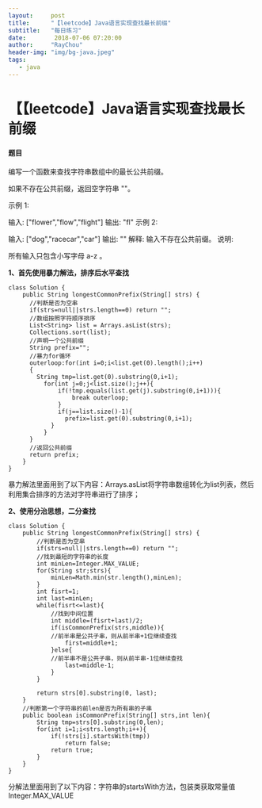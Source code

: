 ```yaml
---
layout:     post
title:      "【leetcode】Java语言实现查找最长前缀"
subtitle:   "每日练习"
date:        2018-07-06 07:20:00
author:     "RayChou"
header-img: "img/bg-java.jpeg"
tags:
   - java
---
```


# 【【leetcode】Java语言实现查找最长前缀
      
#### 题目
编写一个函数来查找字符串数组中的最长公共前缀。

如果不存在公共前缀，返回空字符串 ""。

示例 1:

输入: ["flower","flow","flight"]
输出: "fl"
示例 2:

输入: ["dog","racecar","car"]
输出: ""
解释: 输入不存在公共前缀。
说明:

所有输入只包含小写字母 a-z 。

**1、首先使用暴力解法，排序后水平查找**
 
```
class Solution {
    public String longestCommonPrefix(String[] strs) {
      //判断是否为空串
      if(strs=null||strs.length==0) return "";
      //数组按照字符顺序排序
      List<String> list = Arrays.asList(strs);
      Collections.sort(list);
      //声明一个公共前缀
      String prefix="";
      //暴力for循环
      outerloop:for(int i=0;i<list.get(0).length();i++)
      {
        String tmp=list.get(0).substring(0,i+1);
          for(int j=0;j<list.size();j++){
              if(!tmp.equals(list.get(j).substring(0,i+1))){
                  break outerloop;
              }
              if(j==list.size()-1){
                prefix=list.get(0).substring(0,i+1);
            }
          }
      }
      //返回公共前缀
      return prefix;
    }
}
```

暴力解法里面用到了以下内容：Arrays.asList将字符串数组转化为list列表，然后利用集合排序的方法对字符串进行了排序；

**2、使用分治思想，二分查找**
```
class Solution {
    public String longestCommonPrefix(String[] strs) {
        //判断是否为空串
        if(strs=null||strs.length==0) return "";
        //找到最短的字符串的长度
        int minLen=Integer.MAX_VALUE;
        for(String str;strs){
            minLen=Math.min(str.length(),minLen);
        }
        int fisrt=1;
        int last=minLen;
        while(fisrt<=last){
            //找到中间位置
            int middle=(fisrt+last)/2;
            if(isCommonPrefix(strs,middle)){
            //前半串是公共子串，则从前半串+1位继续查找
                first=middle+1;
            }else{
            //前半串不是公共子串，则从前半串-1位继续查找
                last=middle-1;
            }
        }
        
        return strs[0].substring(0, last);
    }
    //判断第一个字符串的前len是否为所有串的子串
    public boolean isCommonPrefix(String[] strs,int len){
        String tmp=strs[0].substring(0,len);
        for(int i=1;i<strs.length;i++){
            if(!strs[i].startsWith(tmp))
                return false;
            return true;
        }
    }
}
```

分解法里面用到了以下内容：字符串的startsWith方法，包装类获取常量值Integer.MAX_VALUE



